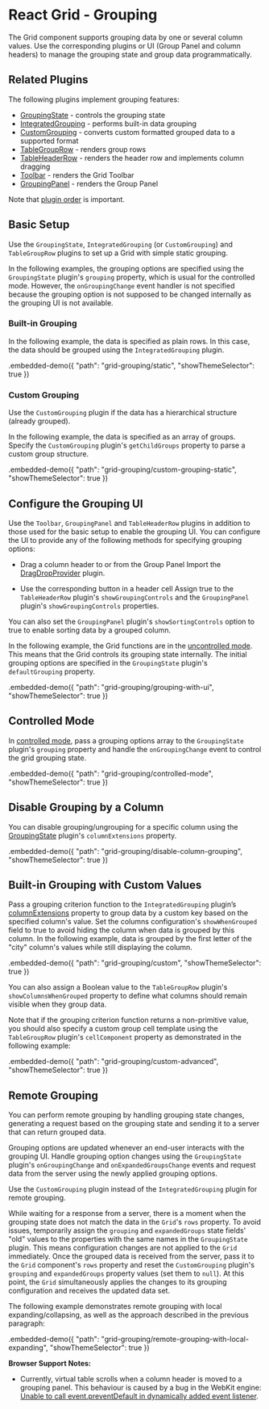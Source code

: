 # React Grid - Grouping

The Grid component supports grouping data by one or several column values. Use the corresponding plugins or UI (Group Panel and column headers) to manage the grouping state and group data programmatically.

## Related Plugins

The following plugins implement grouping features:

- [GroupingState](../reference/grouping-state.md) - controls the grouping state
- [IntegratedGrouping](../reference/integrated-grouping.md) - performs built-in data grouping
- [CustomGrouping](../reference/custom-grouping.md) - converts custom formatted grouped data to a supported format
- [TableGroupRow](../reference/table-group-row.md) - renders group rows
- [TableHeaderRow](../reference/table-header-row.md) - renders the header row and implements column dragging
- [Toolbar](../reference/toolbar.md) - renders the Grid Toolbar
- [GroupingPanel](../reference/grouping-panel.md) - renders the Group Panel

Note that [plugin order](./plugin-overview.md#plugin-order) is important.

## Basic Setup

Use the `GroupingState`, `IntegratedGrouping` (or `CustomGrouping`) and `TableGroupRow` plugins to set up a Grid with simple static grouping.

In the following examples, the grouping options are specified using the `GroupingState` plugin's `grouping` property, which is usual for the controlled mode. However, the `onGroupingChange` event handler is not specified because the grouping option is not supposed to be changed internally as the grouping UI is not available.

### Built-in Grouping

In the following example, the data is specified as plain rows. In this case, the data should be grouped using the `IntegratedGrouping` plugin.

.embedded-demo({ "path": "grid-grouping/static", "showThemeSelector": true })

### Custom Grouping

Use the `CustomGrouping` plugin if the data has a hierarchical structure (already grouped).

In the following example, the data is specified as an array of groups. Specify the `CustomGrouping` plugin's `getChildGroups` property to parse a custom group structure.

.embedded-demo({ "path": "grid-grouping/custom-grouping-static", "showThemeSelector": true })

## Configure the Grouping UI

Use the `Toolbar`, `GroupingPanel` and `TableHeaderRow` plugins in addition to those used for the basic setup to enable the grouping UI. You can configure the UI to provide any of the following methods for specifying grouping options:

- Drag a column header to or from the Group Panel
 Import the [DragDropProvider](../reference/drag-drop-provider.md) plugin.

- Use the corresponding button in a header cell
 Assign true to the `TableHeaderRow` plugin's `showGroupingControls` and the `GroupingPanel` plugin's `showGroupingControls` properties.

You can also set the `GroupingPanel` plugin's `showSortingControls` option to true to enable sorting data by a grouped column.

In the following example, the Grid functions are in the [uncontrolled mode](controlled-and-uncontrolled-modes.md). This means that the Grid controls its grouping state internally. The initial grouping options are specified in the `GroupingState` plugin's `defaultGrouping` property.

.embedded-demo({ "path": "grid-grouping/grouping-with-ui", "showThemeSelector": true })

## Controlled Mode

In [controlled mode](controlled-and-uncontrolled-modes.md), pass a grouping options array to the `GroupingState` plugin's `grouping` property and handle the `onGroupingChange` event to control the grid grouping state.

.embedded-demo({ "path": "grid-grouping/controlled-mode", "showThemeSelector": true })

## Disable Grouping by a Column

You can disable grouping/ungrouping for a specific column using the [GroupingState](../reference/grouping-state.md) plugin's `columnExtensions` property.

.embedded-demo({ "path": "grid-grouping/disable-column-grouping", "showThemeSelector": true })

## Built-in Grouping with Custom Values

Pass a grouping criterion function to the `IntegratedGrouping` plugin’s [columnExtensions](../reference/integrated-grouping.md#properties) property to group data by a custom key based on the specified column's value. Set the columns configuration's `showWhenGrouped` field to true to avoid hiding the column when data is grouped by this column. In the following example, data is grouped by the first letter of the "city" column's values while still displaying the column.

.embedded-demo({ "path": "grid-grouping/custom", "showThemeSelector": true })

You can also assign a Boolean value to the `TableGroupRow` plugin's `showColumnsWhenGrouped` property to define what columns should remain visible when they group data.

Note that if the grouping criterion function returns a non-primitive value, you should also specify a custom group cell template using the `TableGroupRow` plugin's `cellComponent` property as demonstrated in the following example:

.embedded-demo({ "path": "grid-grouping/custom-advanced", "showThemeSelector": true })

## Remote Grouping

You can perform remote grouping by handling grouping state changes, generating a request based on the grouping state and sending it to a server that can return grouped data.

Grouping options are updated whenever an end-user interacts with the grouping UI. Handle grouping option changes using the `GroupingState` plugin's `onGroupingChange` and `onExpandedGroupsChange` events and request data from the server using the newly applied grouping options.

Use the `CustomGrouping` plugin instead of the `IntegratedGrouping` plugin for remote grouping.

While waiting for a response from a server, there is a moment when the grouping state does not match the data in the `Grid`'s `rows` property. To avoid issues, temporarily assign the `grouping` and `expandedGroups` state fields' "old" values to the properties with the same names in the `GroupingState` plugin. This means configuration changes are not applied to the `Grid` immediately. Once the grouped data is received from the server, pass it to the `Grid` component's `rows` property and reset the `CustomGrouping` plugin's `grouping` and `expandedGroups` property values (set them to `null`). At this point, the `Grid` simultaneously applies the changes to its grouping configuration and receives the updated data set.

The following example demonstrates remote grouping with local expanding/collapsing, as well as the approach described in the previous paragraph:

.embedded-demo({ "path": "grid-grouping/remote-grouping-with-local-expanding", "showThemeSelector": true })

**Browser Support Notes:**

- Currently, virtual table scrolls when a column header is moved to a grouping panel. This behaviour is caused by a bug in the WebKit engine: [Unable to call event.preventDefault in dynamically added event listener](https://bugs.webkit.org/show_bug.cgi?id=184250).

